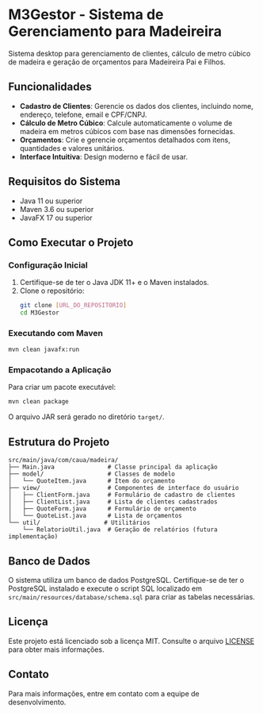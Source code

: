 # M3Gestor - Sistema de Gerenciamento para Madeireira

Sistema desktop para gerenciamento de clientes, cálculo de metro cúbico de madeira e geração de orçamentos para Madeireira Pai e Filhos.

## Funcionalidades

- **Cadastro de Clientes**: Gerencie os dados dos clientes, incluindo nome, endereço, telefone, email e CPF/CNPJ.
- **Cálculo de Metro Cúbico**: Calcule automaticamente o volume de madeira em metros cúbicos com base nas dimensões fornecidas.
- **Orçamentos**: Crie e gerencie orçamentos detalhados com itens, quantidades e valores unitários.
- **Interface Intuitiva**: Design moderno e fácil de usar.

## Requisitos do Sistema

- Java 11 ou superior
- Maven 3.6 ou superior
- JavaFX 17 ou superior

## Como Executar o Projeto

### Configuração Inicial

1. Certifique-se de ter o Java JDK 11+ e o Maven instalados.
2. Clone o repositório:
   ```bash
   git clone [URL_DO_REPOSITORIO]
   cd M3Gestor
   ```

### Executando com Maven

```bash
mvn clean javafx:run
```

### Empacotando a Aplicação

Para criar um pacote executável:

```bash
mvn clean package
```

O arquivo JAR será gerado no diretório `target/`.

## Estrutura do Projeto

```
src/main/java/com/caua/madeira/
├── Main.java               # Classe principal da aplicação
├── model/                  # Classes de modelo
│   └── QuoteItem.java      # Item do orçamento
├── view/                   # Componentes de interface do usuário
│   ├── ClientForm.java     # Formulário de cadastro de clientes
│   ├── ClientList.java     # Lista de clientes cadastrados
│   ├── QuoteForm.java      # Formulário de orçamento
│   └── QuoteList.java      # Lista de orçamentos
└── util/                  # Utilitários
    └── RelatorioUtil.java  # Geração de relatórios (futura implementação)
```

## Banco de Dados

O sistema utiliza um banco de dados PostgreSQL. Certifique-se de ter o PostgreSQL instalado e execute o script SQL localizado em `src/main/resources/database/schema.sql` para criar as tabelas necessárias.

## Licença

Este projeto está licenciado sob a licença MIT. Consulte o arquivo [LICENSE](LICENSE) para obter mais informações.

## Contato

Para mais informações, entre em contato com a equipe de desenvolvimento.
